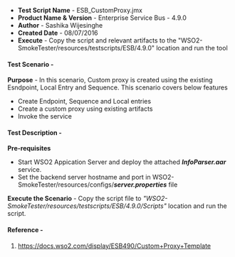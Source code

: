 - **Test Script Name** - ESB_CustomProxy.jmx
- **Product Name & Version** - Enterprise Service Bus - 4.9.0
- **Author** - Sashika Wijesinghe
- **Created Date** - 08/07/2016
- **Execute** - Copy the script and relevant artifacts to the "WSO2-SmokeTester/resources/testscripts/ESB/4.9.0" location and run the tool

#### **Test Scenario** -
 **Purpose** - In this scenario, Custom proxy is created using the existing Esndpoint, Local Entry and Sequence. This scenario covers below features

- Create Endpoint, Sequence and Local entries
- Create a custom proxy using existing artifacts 
- Invoke the service

#### **Test Description** -
 **Pre-requisites**
- Start WSO2 Appication Server and deploy the attached **_InfoParser.aar_** service.
- Set the backend server hostname and port in WSO2-SmokeTester/resources/configs/**_server.properties_** file

 **Execute the Scenario** -  Copy the script file to _"WSO2-SmokeTester/resources/testscripts/ESB/4.9.0/Scripts"_ location and run the script.

 
#### **Reference** -
1) https://docs.wso2.com/display/ESB490/Custom+Proxy+Template
